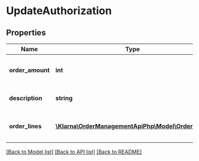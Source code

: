 # UpdateAuthorization

## Properties
Name | Type | Description | Notes
------------ | ------------- | ------------- | -------------
**order_amount** | **int** | The new total order amount. Minor units. | 
**description** | **string** | Description of the change. | [optional] 
**order_lines** | [**\Klarna\OrderManagementApiPhp\Model\OrderLine[]**](OrderLine.md) | New set of order lines for the order. | [optional] 

[[Back to Model list]](../README.md#documentation-for-models) [[Back to API list]](../README.md#documentation-for-api-endpoints) [[Back to README]](../README.md)


